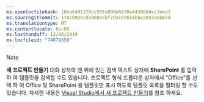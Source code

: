 ```yaml
---
ms.openlocfilehash: 10ea6491378cc90fa890e6678a4430604ec3ebd3
ms.sourcegitcommit: 174c992ecdc868ecbf7d3cee654bbc2855aeb67d
ms.translationtype: MT
ms.contentlocale: ko-KR
ms.lasthandoff: 12/06/2019
ms.locfileid: "74879358"
---
```

>[!NOTE]
> **새 프로젝트 만들기** 대화 상자의 맨 위에 있는 검색 텍스트 상자에 **SharePoint** 를 입력 하 여 템플릿을 검색할 수도 있습니다. 프로젝트 형식 드롭다운 상자에서 "Office"를 선택 하 여 Office 및 SharePoint 용 템플릿만 표시 하도록 템플릿 목록을 필터링 할 수도 있습니다. 자세한 내용은 [Visual Studio에서 새 프로젝트 만들기](../../ide/create-new-project.md)를 참조 하세요.
